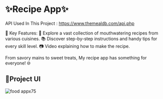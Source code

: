# **✨Recipe App✨**
API Used In This Project : https://www.themealdb.com/api.php

🌟 Key Features:
🍳 Explore a vast collection of mouthwatering recipes from various cuisines.
📚 Discover step-by-step instructions and handy tips for every skill level.
📷 Video explaining how to make the recipe.

From savory mains to sweet treats, My recipe app has something for everyone! 🌐

## 👀Project UI
![food appx75](https://github.com/user-attachments/assets/70b185cc-c505-4d85-bb11-c2e1b53bfc8b)
